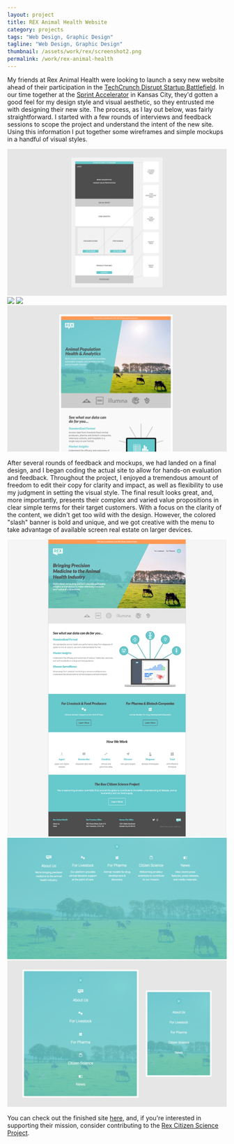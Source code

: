 ```yaml
---
layout: project
title: REX Animal Health Website
category: projects
tags: "Web Design, Graphic Design"
tagline: "Web Design, Graphic Design"
thumbnail: /assets/work/rex/screenshot2.png
permalink: /work/rex-animal-health
---
```


My friends at Rex Animal Health were looking to launch a sexy new website ahead of their participation in the [TechCrunch Disrupt Startup Battlefield](https://techcrunch.com/event-info/disrupt-sf-2016/). In our time together at the [Sprint Accelerator](http://sprintaccel.com/) in Kansas City, they'd gotten a good feel for my design style and visual aesthetic, so they entrusted me with designing their new site. The process, as I lay out below, was fairly straightforward. I started with a few rounds of interviews and feedback sessions to scope the project and understand the intent of the new site. Using this information I put together some wireframes and simple mockups in a handful of visual styles.

[![](/assets/work/rex/wireframe.svg)](/assets/work/rex/wireframe.svg)
[![](/assets/work/rex/round1.svg)](/assets/work/rex/round1.svg)
[![](/assets/work/rex/round2.svg)](/assets/work/rex/round2.svg)
[![](/assets/work/rex/round3.svg)](/assets/work/rex/round3.svg)

After several rounds of feedback and mockups, we had landed on a final design, and I began coding the actual site to allow for hands-on evaluation and feedback. Throughout the project, I enjoyed a tremendous amount of freedom to edit their copy for clarity and impact, as well as flexibility to use my judgment in setting the visual style. The final result looks great, and, more importantly, presents their complex and varied value propositions in clear simple terms for their target customers. With a focus on the clarity of the content, we didn't get too wild with the design. However, the colored "slash" banner is bold and unique, and we got creative with the menu to take advantage of available screen real estate on larger devices.

[![](/assets/work/rex/screenshot.png)](/assets/work/rex/screenshot.png)
[![](/assets/work/rex/screenshot2.png)](/assets/work/rex/screenshot2.png)
[![](/assets/work/rex/screenshot.svg)](/assets/work/rex/screenshot.svg)

You can check out the finished site [here](http://rexanimalhealth.com), and, if you're interested in supporting their mission, consider contributing to the [Rex Citizen Science Project](http://rexanimalhealth.com/citizenscience/).